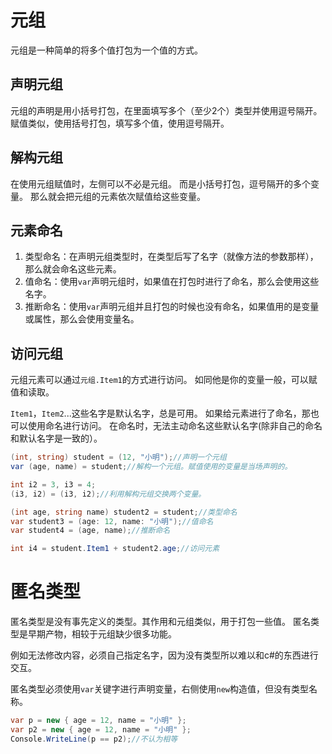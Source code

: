 ﻿# 元组
元组是一种简单的将多个值打包为一个值的方式。
## 声明元组
元组的声明是用小括号打包，在里面填写多个（至少2个）类型并使用逗号隔开。
赋值类似，使用括号打包，填写多个值，使用逗号隔开。

## 解构元组
在使用元组赋值时，左侧可以不必是元组。
而是小括号打包，逗号隔开的多个变量。
那么就会把元组的元素依次赋值给这些变量。

## 元素命名
1. 类型命名：在声明元组类型时，在类型后写了名字（就像方法的参数那样），那么就会命名这些元素。
2. 值命名：使用`var`声明元组时，如果值在打包时进行了命名，那么会使用这些名字。
3. 推断命名：使用`var`声明元组并且打包的时候也没有命名，如果值用的是变量或属性，那么会使用变量名。

## 访问元组
元组元素可以通过`元组.Item1`的方式进行访问。
如同他是你的变量一般，可以赋值和读取。

`Item1`，`Item2`...这些名字是默认名字，总是可用。
如果给元素进行了命名，那也可以使用命名进行访问。
在命名时，无法主动命名这些默认名字(除非自己的命名和默认名字是一致的）。
```csharp
(int, string) student = (12, "小明");//声明一个元组
var (age, name) = student;//解构一个元组。赋值使用的变量是当场声明的。

int i2 = 3, i3 = 4;
(i3, i2) = (i3, i2);//利用解构元组交换两个变量。

(int age, string name) student2 = student;//类型命名
var student3 = (age: 12, name: "小明");//值命名
var student4 = (age, name);//推断命名

int i4 = student.Item1 + student2.age;//访问元素
```
# 匿名类型
匿名类型是没有事先定义的类型。其作用和元组类似，用于打包一些值。
匿名类型是早期产物，相较于元组缺少很多功能。

例如无法修改内容，必须自己指定名字，因为没有类型所以难以和c#的东西进行交互。

匿名类型必须使用`var`关键字进行声明变量，右侧使用`new`构造值，但没有类型名称。
```csharp
var p = new { age = 12, name = "小明" };
var p2 = new { age = 12, name = "小明" };
Console.WriteLine(p == p2);//不认为相等
```